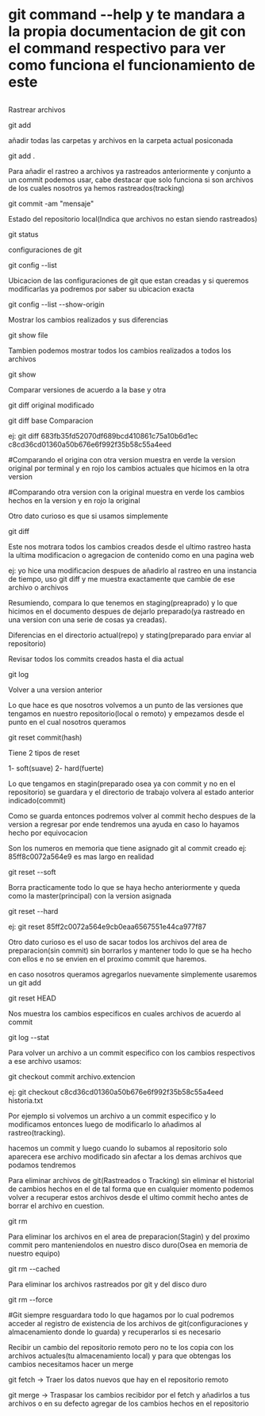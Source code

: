 
##
# git command --help y te mandara a la propia documentacion de git con el command respectivo para ver como funciona el funcionamiento de este
##

Rastrear archivos

git add <file>

añadir todas las carpetas y archivos en la carpeta actual posiconada

git add .

Para añadir el rastreo a archivos ya rastreados anteriormente y conjunto a un commit podemos usar, cabe destacar que solo funciona si son archivos de los cuales nosotros ya hemos rastreados(tracking)

git commit -am "mensaje"

Estado del repositorio local(Indica que archivos no estan siendo rastreados)

git status

configuraciones de git

git config --list

Ubicacion de las configuraciones de git que estan creadas y si queremos modificarlas ya podremos por saber su ubicacion exacta

git config --list --show-origin

Mostrar los cambios realizados y sus diferencias

git show file

Tambien podemos mostrar todos los cambios realizados a todos los archivos

git show

Comparar versiones de acuerdo a la base y otra

git diff original modificado

git diff base Comparacion

ej: git diff 683fb35fd52070df689bcd410861c75a10b6d1ec c8cd36cd01360a50b676e6f992f35b58c55a4eed

#Comparando el origina con otra version
muestra en verde la version original por terminal y en rojo los cambios actuales que hicimos en la otra version

#Comparando otra version con la original
muestra en verde los cambios hechos en la version y en rojo la original

Otro dato curioso es que si usamos simplemente

git diff

Este nos motrara todos los cambios creados desde el ultimo rastreo hasta la ultima modificacion o agregacion de contenido como en una pagina web

ej: yo hice una modificacion despues de añadirlo al rastreo en una instancia de tiempo, uso git diff y me muestra exactamente que cambie de ese archivo o archivos

Resumiendo, compara lo que tenemos en staging(preaprado) y lo que hicimos en el documento despues de dejarlo preparado(ya rastreado en una version con una serie de cosas ya creadas).

Diferencias en el directorio actual(repo) y stating(preparado para enviar al repositorio)

Revisar todos los commits creados hasta el dia actual

git log

Volver a una version anterior

Lo que hace es que nosotros volvemos a un punto de las versiones que tengamos en nuestro repositorio(local o remoto) y empezamos desde el punto en el cual nosotros queramos

git reset commit(hash)

Tiene 2 tipos de reset

1- soft(suave)
2- hard(fuerte)

Lo que tengamos en stagin(preparado osea ya con commit y no en el repositorio) se guardara y el directorio de trabajo volvera al estado anterior indicado(commit)

Como se guarda entonces podremos volver al commit hecho despues de la version a regresar por ende tendremos una ayuda en caso lo hayamos hecho por equivocacion

<hash> Son los numeros en memoria que tiene asignado git al commit creado ej: 85ff8c0072a564e9 es mas largo en realidad

git reset --soft <hash>

Borra practicamente todo lo que se haya hecho anteriormente y queda como la master(principal) con la version asignada

git reset --hard <hash>

ej: git reset 85ff2c0072a564e9cb0eaa6567551e44ca977f87

Otro dato curioso es el uso de sacar todos los archivos del area de preparacion(sin commit) sin borrarlos y mantener todo lo que se ha hecho con ellos e no se envien en el proximo commit que haremos.

 en caso nosotros queramos agregarlos nuevamente simplemente usaremos un git add

 git reset HEAD

Nos muestra los cambios especificos en cuales archivos de acuerdo al commit

git log --stat

Para volver un archivo a un commit especifico con los cambios respectivos a ese archivo usamos:

git checkout commit archivo.extencion

ej: git checkout c8cd36cd01360a50b676e6f992f35b58c55a4eed historia.txt

Por ejemplo si volvemos un archivo a un commit especifico y lo modificamos entonces luego de modificarlo lo añadimos al rastreo(tracking).

 hacemos un commit y luego cuando lo subamos al repositorio solo aparecera ese archivo modificado sin afectar a los demas archivos que podamos tendremos

Para eliminar archivos de git(Rastreados o Tracking) sin eliminar el historial de cambios hechos en el de tal forma que en cualquier momento podemos volver a recuperar estos archivos desde el ultimo commit hecho antes de borrar el archivo en cuestion.

git rm <file>

Para eliminar los archivos en el area de preparacion(Stagin) y del proximo commit pero manteniendolos en nuestro disco duro(Osea en memoria de nuestro equipo)

git rm --cached <file>

Para eliminar los archivos rastreados por git y del disco duro

git rm --force <file>

#Git siempre resguardara todo lo que hagamos por lo cual podremos acceder al registro de existencia de los archivos de git(configuraciones y almacenamiento donde lo guarda) y recuperarlos si es necesario

Recibir un cambio del repositorio remoto pero no te los copia con los archivos actuales(tu almacenamiento local) y para que obtengas los cambios necesitamos hacer un merge

git fetch -> Traer los datos nuevos que hay en el repositorio remoto

git merge -> Traspasar los cambios recibidor por el fetch y añadirlos a tus archivos o en su defecto agregar de los cambios hechos en el repositorio
